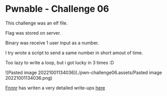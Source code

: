 # Pwnable - Challenge 06

This challenge was an elf file.

Flag was stored on server.

Binary was receive 1 user input as a number.

I try wrote a script to send a same number in short amout of time.

Too lazy to write a loop, but i got lucky in 3 times :D

![Pasted image 20221001134036](./pwn-challenge06.assets/Pasted image 20221001134036.png)

[Fnnnr](https://medium.com/@fnnnr) has writen a very detailed write-ups [here](https://medium.com/@fnnnr/tctt2022-pwnable-06-a0e8b83ab447)